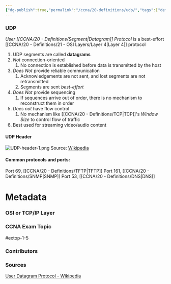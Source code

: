 ```yaml
---
{"dg-publish":true,"permalink":"/ccna/20-definitions/udp/","tags":["defs_ccna"],"created":"2023-11-04T12:45:23.000-07:00","updated":"2023-11-12T18:23:43.000-08:00"}
---
```


### UDP
*User [[CCNA/20 - Definitions/Segment\|Datagram]] Protocol* is a best-effort [[CCNA/20 - Definitions/21 - OSI Layers/Layer 4\|Layer 4]] protocol
1. UDP segments are called **datagrams**
2. *Not* connection-oriented
	1. No connection is established before data is transmitted by the host
3. *Does Not* provide reliable communication
	1. Acknowledgements are not sent, and lost segments are not retransmitted
	2. Segments are sent *best-effort*
4. *Does Not* provide sequencing
	1. If sequences arrive out of order, there is no mechanism to reconstruct them in order
5. *Does not* have flow control
	1. No mechanism like [[CCNA/20 - Definitions/TCP\|TCP]]'s *Window Size* to control flow of traffic
6. Best used for streaming video/audio content
#### UDP Header
![UDP-header-1.png](/img/user/Attachments/UDP-Header-1.png)
Source: [Wikipedia](https://en.wikipedia.org/wiki/User_Datagram_Protocol#UDP_datagram_structure)
#### Common protocols and ports:
Port 69,  [[CCNA/20 - Definitions/TFTP\|TFTP]]
Port 161, [[CCNA/20 - Definitions/SNMP\|SNMP]]
Port 53, [[CCNA/20 - Definitions/DNS\|DNS]]

# Metadata
### OSI or TCP/IP Layer

### CCNA Exam Topic
#extop-1-5
### Contributors

### Sources
[User Datagram Protocol - Wikipedia](https://en.wikipedia.org/wiki/User_Datagram_Protocol)